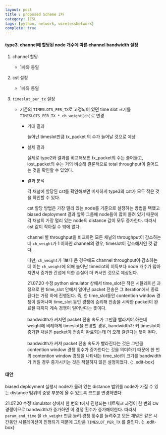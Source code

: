 ```yaml
---
layout: post
title : proposed Scheme 2차
category: ICSL
tags: [python, network, wirelessNetwork]
complete: true
---
```


#### type3. channel에 할당된 node 개수에 따른 channel bandwidth 설정

1. channel 할당
   * 1차와 동일
  
2. cst 설정
   * 1차와 동일

3. `timeslot_per_tx` 설정
   * 기존의 `TIMESLOTS_PER_TX`로 고정되어 있던 time slot 크기를 `TIMESLOTS_PER_TX * ch_weight[ch]`로 변경
        + 기대 결과

            늘어난 timeslot만큼 $\text{tx_packet}$ 의 수가 늘어날 것으로 예상
        

        + 실제 결과
            
            실제로 $\text{type2}$와 결과를 비교해보면 $\text{tx_packet}$의 수는 줄어들고, $\text{lost_packet}$의 수는 거의 비슷해 결론적으로 $\text{total throughput}$이 줄어드는 것을 확인할 수 있었다.

        + 결과 분석

            각 채널에 할당된 cst를 확인해보면 미세하게 $\text{type3}$의 cst가 모두 작은 것을 확인할 수 있다.

            cst 할당 방법은 가장 멀리 있는 node를 기준으로 설정하는 방법을 택했고 biased deployment 결과 앞쪽 그룹에 node들이 많이 몰려 있기 때문에 각 채널의 가장 멀리 있는 node의 $\text{distance}$ 값이 모두 증가한다. 따라서 cst 값이 작아질 수 밖에 없다.

            channel 별 throughput을 비교하면 모든 채널의 throughput이 감소하는데 `ch_weight`가 1 이하인 channel의 경우, timeslot이 감소해서인 것 같다.

            다만, `ch_weight`가 1보다 큰 경우에도 channel throughput이 감소하는데 이는 `ch_weight`에 의해 늘어난 timeslot의 이득보다 node 개수가 많아지면서 증가한 간섭에 의한 손실이 더 커서인 것으로 예상된다.

            <span class="edit-info">21.07.20 수정</span>
            python simulator 상에서 time_slot은 작은 시뮬레이션 과정으로 한 time_slot 안에서 일어난 packet 전송은 그 iteration에서 종료된다는 가정 하에 진행된다. 즉, 한 time_slot동안 contention window 경쟁이 일어나며 time_slot 동안 경쟁에 승리해 전송을 시작한 packet이 완료될 때까지 계속 경쟁이 일어난다는 뜻이다.  
            <br>
            bandwidth가 커지면 packet 전송 속도가 그만큼 빨라져야 하는데 weight에 비례하게 timeslot을 변경할 경우, bandwidth가 커 timeslot이 증가한 채널은 packet이 전송이 완료되는데 더 오래 걸린다는 뜻이 된다.  
            <br>
            bandwidth가 커져 packet 전송 속도가 빨라진다는 것은 그만큼 contention window 경쟁 횟수가 증가한다는 것을 의미하기 때문에 한 번의 contention window 경쟁을 나타내는 time_slot의 크기를 bandwidth가 커질 경우 증가시키는 것은 적절하지 않은 설정이었다.
            {: .edit-box}


#### 대안
biased deployment 실행시 node가 몰려 있는 distance 범위를 node가 가질 수 있는 distance 범위의 중앙 부분에 올 수 있도록 코드를 변경하였다.

<span class="edit-info">21.07.20 수정</span>
simulator 상에서 한 번의 t에서 진행되는 네트워크 과정이 한 번의 cw 경쟁이므로 bandwidth가 증가하면 이 경쟁 횟수가 증가해야한다. 따라서 `param_end_time` 을 `ch_weight` 만큼 늘려 경쟁 횟수를 늘려주고 모든 채널은 같은 시간동안 시뮬레이션이 진행되기 때문에 그만큼 `TIMESLOT_PER_TX` 를 줄인다.
{: .edit-box}